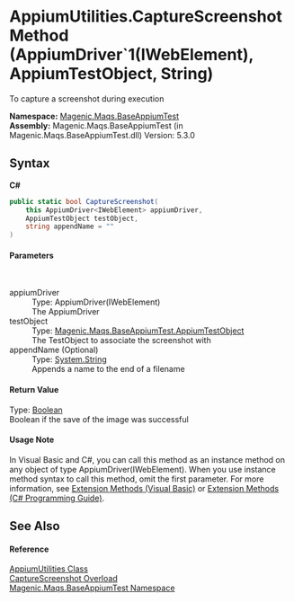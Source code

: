 # AppiumUtilities.CaptureScreenshot Method (AppiumDriver`1(IWebElement), AppiumTestObject, String)
 

To capture a screenshot during execution

**Namespace:**&nbsp;<a href="MAQS_5/Appium_AUTOGENERATED/Magenic-Maqs-BaseAppiumTest_Namespace">Magenic.Maqs.BaseAppiumTest</a><br />**Assembly:**&nbsp;Magenic.Maqs.BaseAppiumTest (in Magenic.Maqs.BaseAppiumTest.dll) Version: 5.3.0

## Syntax

**C#**<br />
``` C#
public static bool CaptureScreenshot(
	this AppiumDriver<IWebElement> appiumDriver,
	AppiumTestObject testObject,
	string appendName = ""
)
```


#### Parameters
&nbsp;<dl><dt>appiumDriver</dt><dd>Type: AppiumDriver(IWebElement)<br />The AppiumDriver</dd><dt>testObject</dt><dd>Type: <a href="MAQS_5/Appium_AUTOGENERATED/AppiumTestObject_Class">Magenic.Maqs.BaseAppiumTest.AppiumTestObject</a><br />The TestObject to associate the screenshot with</dd><dt>appendName (Optional)</dt><dd>Type: <a href="http://msdn2.microsoft.com/en-us/library/s1wwdcbf" target="_blank">System.String</a><br />Appends a name to the end of a filename</dd></dl>

#### Return Value
Type: <a href="http://msdn2.microsoft.com/en-us/library/a28wyd50" target="_blank">Boolean</a><br />Boolean if the save of the image was successful

#### Usage Note
In Visual Basic and C#, you can call this method as an instance method on any object of type AppiumDriver(IWebElement). When you use instance method syntax to call this method, omit the first parameter. For more information, see <a href="http://msdn.microsoft.com/en-us/library/bb384936.aspx">Extension Methods (Visual Basic)</a> or <a href="http://msdn.microsoft.com/en-us/library/bb383977.aspx">Extension Methods (C# Programming Guide)</a>.

## See Also


#### Reference
<a href="MAQS_5/Appium_AUTOGENERATED/AppiumUtilities_Class">AppiumUtilities Class</a><br /><a href="MAQS_5/Appium_AUTOGENERATED/AppiumUtilities-CaptureScreenshot_Method">CaptureScreenshot Overload</a><br /><a href="MAQS_5/Appium_AUTOGENERATED/Magenic-Maqs-BaseAppiumTest_Namespace">Magenic.Maqs.BaseAppiumTest Namespace</a><br />